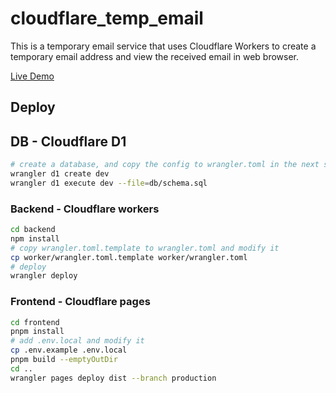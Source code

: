# cloudflare_temp_email

This is a temporary email service that uses Cloudflare Workers to create a temporary email address and view the received email in web browser.

[Live Demo](https://temp-email.dreamhunter2333.xyz/)

## Deploy

## DB - Cloudflare D1

```bash
# create a database, and copy the config to wrangler.toml in the next step
wrangler d1 create dev
wrangler d1 execute dev --file=db/schema.sql
```

### Backend - Cloudflare workers

```bash
cd backend
npm install
# copy wrangler.toml.template to wrangler.toml and modify it
cp worker/wrangler.toml.template worker/wrangler.toml
# deploy
wrangler deploy
```

### Frontend - Cloudflare pages

```bash
cd frontend
pnpm install
# add .env.local and modify it
cp .env.example .env.local
pnpm build --emptyOutDir
cd ..
wrangler pages deploy dist --branch production
```
